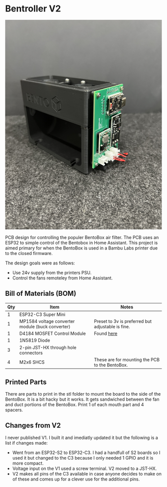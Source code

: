 # Bentroller V2
<img src='images/bentrollerV2.jpg' width=800>

PCB design for controlling the populer BentoBox air filter. The PCB uses an ESP32 to simple control of the Bentobox in Home Assistant. This project is aimed primary for when the BentoBox is used in a Bambu Labs printer due to the closed firmware.

The design goals were as follows:
- Use 24v supply from the printers PSU.
- Control the fans remoteley from Home Assistant.

## Bill of Materials (BOM)

| Qty | Item                                          | Notes                        |
| --- | --------------------------------------------- | ----------------------------------------------------------------------------------------- |
| 1   | ESP32-C3 Super Mini                           |                                                                                           |
| 1   | MP1584 voltage converter module (buck converter) | Preset to 3v is preferred but adjustable is fine.                                      |
| 1   | D4184 MOSFET Control Module                   | Found [here](https://protosupplies.com/product/d4184-mosfet-control-module/)              |
| 1   | 1N5819 Diode                                  |                                                                                           |
| 3   | 2-pin JST-HX through hole connectors          |                                                                                           |
| 4   | M2x6 SHCS                                     | These are for mounting the PCB to the BentoBox.                                           |


## Printed Parts
There are parts to print in the stl folder to mount the board to the side of the BentoBox. It is a bit hacky but it works. It gets sandwiched between the fan and duct portions of the BentoBox. Print 1 of each mouth part and 4 spacers.

## Changes from V2
I never published V1. I built it and imediatly updated it but the following is a list if changes made:
- Went from an ESP32-S2 to ESP32-C3. I had a handfull of S2 boards so I used it but changed to the C3 because I only needed 1 GPIO and it is more compact.
- Voltage input on the V1 used a screw terminal. V2 moved to a JST-HX.
- V2 makes all pins of the C3 available in case anyone decides to make on of these and comes up for a clever use for the additional pins.